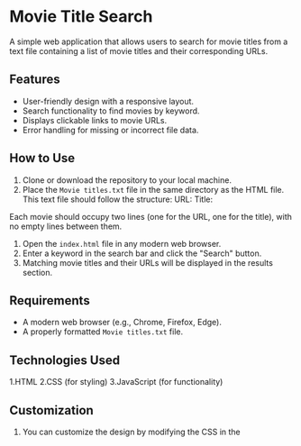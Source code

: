 # Movie Title Search

A simple web application that allows users to search for movie titles from a text file containing a list of movie titles and their corresponding URLs.

## Features

- User-friendly design with a responsive layout.
- Search functionality to find movies by keyword.
- Displays clickable links to movie URLs.
- Error handling for missing or incorrect file data.

## How to Use

1. Clone or download the repository to your local machine.
2. Place the `Movie titles.txt` file in the same directory as the HTML file. This text file should follow the structure:
URL: <Movie URL> Title: <Movie Title>

Each movie should occupy two lines (one for the URL, one for the title), with no empty lines between them.
1. Open the `index.html` file in any modern web browser.
2. Enter a keyword in the search bar and click the "Search" button.
3. Matching movie titles and their URLs will be displayed in the results section.

## Requirements

- A modern web browser (e.g., Chrome, Firefox, Edge).
- A properly formatted `Movie titles.txt` file.

## Technologies Used

  1.HTML
  2.CSS (for styling)
  3.JavaScript (for functionality)

## Customization

  1. You can customize the design by modifying the CSS in the <style> section of the HTML file.

  2. The script fetches the Movie titles.txt file dynamically, so you can update the file content without modifying the script.

## Troubleshooting

  1. If the application cannot find the Movie titles.txt file, ensure it is located in the same directory as the index.html file.

  2. Check the browser console for any error messages if the application doesn't work as expected.

  3. Make sure to check Name defined in html same as file name in the directory without any change. If you run locally, then
  // const response = await fetch("Movie Titles.txt"); is enough. else you have to use
  //const response = await fetch("./Movie%20Titles.txt");


## File Structure

```plaintext
├── movie_search.html  (HTML file containing the application code)
├── Movie Titles.txt  (Text file containing movie data: URLs and titles)

